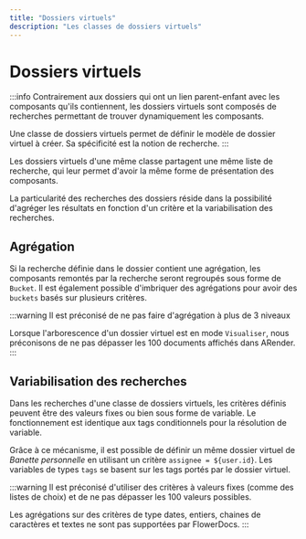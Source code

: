```yaml
---
title: "Dossiers virtuels"
description: "Les classes de dossiers virtuels"
---
```


# Dossiers virtuels

:::info
Contrairement aux dossiers qui ont un lien parent-enfant avec les composants qu'ils contiennent, les dossiers virtuels sont composés de recherches permettant de trouver dynamiquement les composants. 

Une classe de dossiers virtuels permet de définir le modèle de dossier virtuel à créer. Sa spécificité est la notion de recherche.
:::

Les dossiers virtuels d'une même classe partagent une même liste de recherche, qui leur permet d'avoir la même forme de présentation des composants.

La particularité des recherches des dossiers réside dans la possibilité d'agréger les résultats en fonction d'un critère et la variabilisation des recherches. 

## Agrégation

Si la recherche définie dans le dossier contient une agrégation, les composants remontés par la recherche seront regroupés sous forme de `Bucket`. Il est également possible d'imbriquer des agrégations pour avoir des `buckets` basés sur plusieurs critères.

:::warning
Il est préconisé de ne pas faire d'agrégation à plus de 3 niveaux

Lorsque l'arborescence d'un dossier virtuel est en mode `Visualiser`, nous préconisons de ne pas dépasser les 100 documents affichés dans ARender.
:::

## Variabilisation des recherches 

Dans les recherches d'une classe de dossiers virtuels, les critères définis peuvent être des valeurs fixes ou bien sous forme de variable. Le fonctionnement est identique aux tags conditionnels pour la résolution de variable.

Grâce à ce mécanisme, il est possible de définir un même dossier virtuel de *Banette personnelle* en utilisant un critère `assignee = ${user.id}`. 
Les variables de types `tags` se basent sur les tags portés par le dossier virtuel.

:::warning
Il est préconisé d'utiliser des critères à valeurs fixes (comme des listes de choix) et de ne pas dépasser les 100 valeurs possibles.

Les agrégations sur des critères de type dates, entiers, chaines de caractères et textes ne sont pas supportées par FlowerDocs.
:::